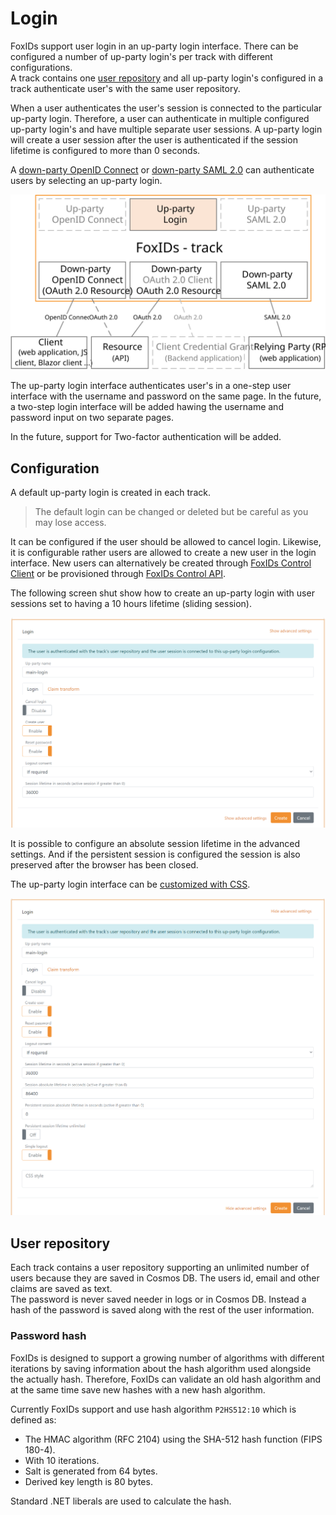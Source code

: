 # Login
FoxIDs support user login in an up-party login interface. There can be configured a number of up-party login's per track with different configurations.   
A track contains one [user repository](#user-repository) and all up-party login's configured in a track authenticate user's with the same user repository.

When a user authenticates the user's session is connected to the particular up-party login. Therefore, a user can authenticate in multiple configured up-party login's and have multiple separate user sessions. A up-party login will create a user session after the user is authenticated if the session lifetime is configured to more than 0 seconds.

A [down-party OpenID Connect](down-party-oauth-2.0-oidc.md) or [down-party SAML 2.0](down-party-saml-2.0.md) can authenticate users by selecting an up-party login.

![FoxIDs login](images/parties-login.svg)

The up-party login interface authenticates user's in a one-step user interface with the username and password on the same page. In the future, a two-step login interface will be added hawing the username and password input on two separate pages.

In the future, support for Two-factor authentication will be added.

## Configuration
A default up-party login is created in each track. 

> The default login can be changed or deleted but be careful as you may lose access.

It can be configured if the user should be allowed to cancel login. Likewise, it is configurable rather users are allowed to create a new user in the login interface. New users can alternatively be created through [FoxIDs Control Client](control.md#foxids-control-client) or be provisioned through [FoxIDs Control API](control.md#foxids-control-api).

The following screen shut show how to create an up-party login with user sessions set to having a 10 hours lifetime (sliding session).

![Configure Login](images/configure-login.png)

It is possible to configure an absolute session lifetime in the advanced settings. And if the persistent session is configured the session is also preserved after the browser has been closed.

The up-party login interface can be [customized with CSS](css).

![Configure Login](images/configure-login-advanced.png)


## User repository 
Each track contains a user repository supporting an unlimited number of users because they are saved in Cosmos DB. The users id, email and other claims are saved as text.  
The password is never saved needer in logs or in Cosmos DB. Instead a hash of the password is saved along with the rest of the user information.

### Password hash
FoxIDs is designed to support a growing number of algorithms with different iterations by saving information about the hash algorithm used alongside the actually hash. Therefore, FoxIDs can validate an old hash algorithm and at the same time save new hashes with a new hash algorithm.

Currently FoxIDs support and use hash algorithm `P2HS512:10` which is defined as:

- The HMAC algorithm (RFC 2104) using the SHA-512 hash function (FIPS 180-4).
- With 10 iterations.
- Salt is generated from 64 bytes.
- Derived key length is 80 bytes.

Standard .NET liberals are used to calculate the hash.
